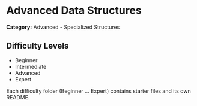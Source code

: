 ﻿# Advanced Data Structures

**Category:** Advanced - Specialized Structures

## Difficulty Levels
- Beginner
- Intermediate
- Advanced
- Expert

Each difficulty folder (Beginner … Expert) contains starter files and its own README.
